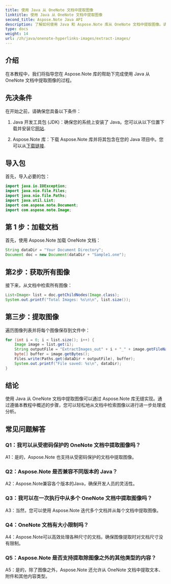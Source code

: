 ```yaml
---
title: 使用 Java 从 OneNote 文档中提取图像
linktitle: 使用 Java 从 OneNote 文档中提取图像
second_title: Aspose.Note Java API
description: 了解如何使用 Java 和 Aspose.Note 库从 OneNote 文档中提取图像。请按照我们的分步指南进行无缝图像提取。
type: docs
weight: 14
url: /zh/java/onenote-hyperlinks-images/extract-images/
---
```

## 介绍

在本教程中，我们将指导您在 Aspose.Note 库的帮助下完成使用 Java 从 OneNote 文档中提取图像的过程。

## 先决条件

在开始之前，请确保您具备以下条件：

1.  Java 开发工具包 (JDK)：确保您的系统上安装了 Java。您可以从以下位置下载并安装它[网站](https://www.oracle.com/java/technologies/javase-jdk15-downloads.html).

2. Aspose.Note 库：下载 Aspose.Note 库并将其包含在您的 Java 项目中。您可以从[下载链接](https://releases.aspose.com/note/java/).

## 导入包

首先，导入必要的包：

```java
import java.io.IOException;
import java.nio.file.Files;
import java.nio.file.Paths;
import java.util.List;
import com.aspose.note.Document;
import com.aspose.note.Image;
```

## 第 1 步：加载文档

首先，使用 Aspose.Note 加载 OneNote 文档：

```java
String dataDir = "Your Document Directory";
Document doc = new Document(dataDir + "Sample1.one");
```

## 第2步：获取所有图像

接下来，从文档中检索所有图像：

```java
List<Image> list = doc.getChildNodes(Image.class);
System.out.printf("Total Images: %s\n\n", list.size());
```

## 第三步：提取图像

遍历图像列表并将每个图像保存到文件中：

```java
for (int i = 0; i < list.size(); i++) {
    Image image = list.get(i);
    String outputFile = "ExtractImages_out" + i + "_" + image.getFileName();
    byte[] buffer = image.getBytes();
    Files.write(Paths.get(dataDir + outputFile), buffer);
    System.out.printf("File saved: %s\n", dataDir);
}
```

## 结论

使用 Java 从 OneNote 文档中提取图像可以通过 Aspose.Note 库无缝实现。通过遵循本教程中概述的步骤，您可以轻松地从文档中检索图像以进行进一步处理或分析。

## 常见问题解答

### Q1：我可以从受密码保护的 OneNote 文档中提取图像吗？

A1：是的，Aspose.Note 也支持从受密码保护的文档中提取图像。

### Q2：Aspose.Note 是否兼容不同版本的 Java？

A2：Aspose.Note兼容各个版本的Java，确保开发人员的灵活性。

### Q3：我可以在一次执行中从多个 OneNote 文档中提取图像吗？

A3：当然，您可以使用 Aspose.Note 迭代多个文档并从每个文档中提取图像。

### Q4：OneNote 文档有大小限制吗？

A4：Aspose.Note可以高效处理各种尺寸的文档，确保图像提取时对文档尺寸没有限制。

### Q5：Aspose.Note 是否支持提取除图像之外的其他类型的内容？

A5：是的，除了图像之外，Aspose.Note 还允许从 OneNote 文档中提取文本、附件和其他内容类型。